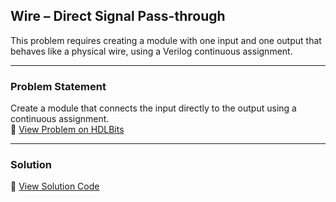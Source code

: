 ## Wire – Direct Signal Pass-through

This problem requires creating a module with one input and one output that behaves like a physical wire, using a Verilog continuous assignment.

---

### Problem Statement  
Create a module that connects the input directly to the output using a continuous assignment.  
🔗 [View Problem on HDLBits](https://hdlbits.01xz.net/wiki/Wire)

---

### Solution  
📄 [View Solution Code]([https://github.com/EswarAdithya011/HDLBits/blob/main/Problem%20Sets/1.%20Getting%20Started/1.3%20Wire/Wire.v](https://github.com/EswarAdithya011/HDLBits/blob/main/Problem%20Sets/2.%20Verilog%20Language/2.1%20Basics/Simple%20wire.v))

